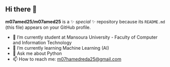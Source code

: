 ## Hi there 👋

**m07amed25/m07amed25** is a ✨ _special_ ✨ repository because its `README.md` (this file) appears on your GitHub profile.


- 🔭 I’m currently student at Mansoura University - Faculty of Computer and Information Technology 
- 🌱 I’m currently learning Machine Learning (AI)
- 💬 Ask me about Python 
- 📫 How to reach me: m07hamedreda25@gmail.com
